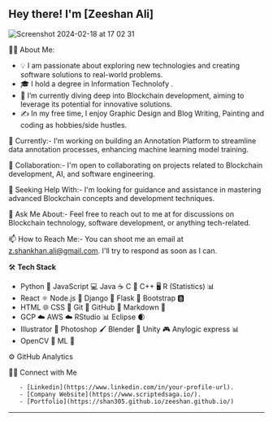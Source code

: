 
## Hey there! I'm [Zeeshan Ali]



![Screenshot 2024-02-18 at 17 02 31](https://github.com/shan305/shan305/assets/17997520/e19a9b60-36d8-44de-b28c-ccbb703e9e02)









👨‍💻 About Me:
- 💡 I am passionate about exploring new technologies and creating software solutions to real-world problems.
- 🎓 I hold a degree in Information Technolofy .
- 🌱 I’m currently diving deep into Blockchain development, aiming to leverage its potential for innovative solutions.
- ✍️ In my free time, I enjoy Graphic Design and Blog Writing, Painting and coding as hobbies/side hustles.

🔭 Currently:- I'm working on building an Annotation Platform to streamline data annotation processes, enhancing machine learning model training.

👯 Collaboration:- I'm open to collaborating on projects related to Blockchain development, AI, and software engineering.

🤔 Seeking Help With:- I'm looking for guidance and assistance in mastering advanced Blockchain concepts and development techniques.

💬 Ask Me About:- Feel free to reach out to me at  for discussions on Blockchain technology, software development, or anything tech-related.

📫 How to Reach Me:- You can shoot me an email at z.shankhan.ali@gmail.com. I'll try to respond as soon as I can.

🛠 **Tech Stack**
- Python 🐍  JavaScript 💻  Java ☕  C 📝  C++ 🖥️  R (Statistics) 📊
- React ⚛️  Node.js 🚀  Django 🐍  Flask 🌿  Bootstrap 🅱️
- HTML 🌐  CSS 🎨  Git 🐙  GitHub 📂  Markdown 📝
- GCP ☁️  AWS ☁️  RStudio 📊  Eclipse 🌒
- Illustrator 🎨  Photoshop 🖌️  Blender 🥤  Unity 🎮  Anylogic express 📊 
- OpenCV 📸  ML 🤖


⚙️  GitHub Analytics


🤝🏻  Connect with Me

       - [Linkedin](https://www.linkedin.com/in/your-profile-url).
       - [Company Website](https://www.scriptedsaga.io/).
       - [Portfolio](https://shan305.github.io/zeeshan.github.io/)
      
      
---


